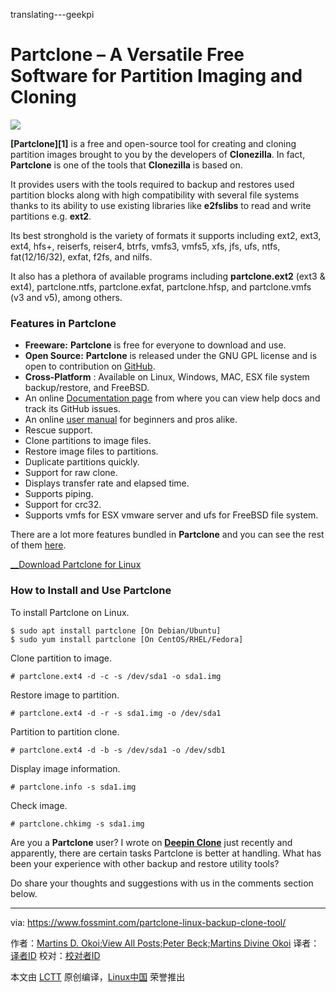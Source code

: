 translating---geekpi

Partclone – A Versatile Free Software for Partition Imaging and Cloning
======

![](https://www.fossmint.com/wp-content/uploads/2018/01/Partclone-Backup-Tool-For-Linux.png)

**[Partclone][1]** is a free and open-source tool for creating and cloning partition images brought to you by the developers of **Clonezilla**. In fact, **Partclone** is one of the tools that **Clonezilla** is based on.

It provides users with the tools required to backup and restores used partition blocks along with high compatibility with several file systems thanks to its ability to use existing libraries like **e2fslibs** to read and write partitions e.g. **ext2**.

Its best stronghold is the variety of formats it supports including ext2, ext3, ext4, hfs+, reiserfs, reiser4, btrfs, vmfs3, vmfs5, xfs, jfs, ufs, ntfs, fat(12/16/32), exfat, f2fs, and nilfs.

It also has a plethora of available programs including **partclone.ext2** (ext3  & ext4), partclone.ntfs, partclone.exfat, partclone.hfsp, and partclone.vmfs (v3 and v5), among others.

### Features in Partclone

  * **Freeware:** **Partclone** is free for everyone to download and use.
  * **Open Source:** **Partclone** is released under the GNU GPL license and is open to contribution on [GitHub][2].
  * **Cross-Platform** : Available on Linux, Windows, MAC, ESX file system backup/restore, and FreeBSD.
  * An online [Documentation page][3] from where you can view help docs and track its GitHub issues.
  * An online [user manual][4] for beginners and pros alike.
  * Rescue support.
  * Clone partitions to image files.
  * Restore image files to partitions.
  * Duplicate partitions quickly.
  * Support for raw clone.
  * Displays transfer rate and elapsed time.
  * Supports piping.
  * Support for crc32.
  * Supports vmfs for ESX vmware server and ufs for FreeBSD file system.



There are a lot more features bundled in **Partclone** and you can see the rest of them [here][5].

[__Download Partclone for Linux][6]

### How to Install and Use Partclone

To install Partclone on Linux.
```
$ sudo apt install partclone [On Debian/Ubuntu]
$ sudo yum install partclone [On CentOS/RHEL/Fedora]

```

Clone partition to image.
```
# partclone.ext4 -d -c -s /dev/sda1 -o sda1.img

```

Restore image to partition.
```
# partclone.ext4 -d -r -s sda1.img -o /dev/sda1

```

Partition to partition clone.
```
# partclone.ext4 -d -b -s /dev/sda1 -o /dev/sdb1

```

Display image information.
```
# partclone.info -s sda1.img

```

Check image.
```
# partclone.chkimg -s sda1.img

```

Are you a **Partclone** user? I wrote on [**Deepin Clone**][7] just recently and apparently, there are certain tasks Partclone is better at handling. What has been your experience with other backup and restore utility tools?

Do share your thoughts and suggestions with us in the comments section below.

--------------------------------------------------------------------------------

via: https://www.fossmint.com/partclone-linux-backup-clone-tool/

作者：[Martins D. Okoi;View All Posts;Peter Beck;Martins Divine Okoi][a]
译者：[译者ID](https://github.com/译者ID)
校对：[校对者ID](https://github.com/校对者ID)

本文由 [LCTT](https://github.com/LCTT/TranslateProject) 原创编译，[Linux中国](https://linux.cn/) 荣誉推出

[a]:
[1]:https://partclone.org/
[2]:https://github.com/Thomas-Tsai/partclone
[3]:https://partclone.org/help/
[4]:https://partclone.org/usage/
[5]:https://partclone.org/features/
[6]:https://partclone.org/download/
[7]:https://www.fossmint.com/deepin-clone-system-backup-restore-for-deepin-users/
